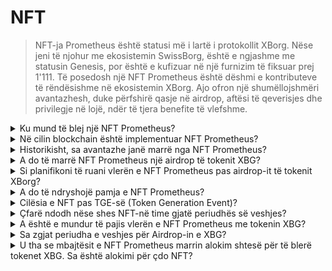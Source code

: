 # NFT

> NFT-ja Prometheus është statusi më i lartë i protokollit XBorg. Nëse jeni të njohur me ekosistemin SwissBorg, është e ngjashme me statusin Genesis, por është e kufizuar në një furnizim të fiksuar prej 1'111. Të posedosh një NFT Prometheus është dëshmi e kontributeve të rëndësishme në ekosistemin XBorg. Ajo ofron një shumëllojshmëri avantazhesh, duke përfshirë qasje në airdrop, aftësi të qeverisjes dhe privilegje në lojë, ndër të tjera benefite të vlefshme.

<details>

<summary>Ku mund të blej një NFT Prometheus?</summary>

Në Opensea ose tregje të ngjashme: \
[https://opensea.io/collection/xborg-prometheus](https://opensea.io/collection/xborg-prometheus)

</details>

<details>

<summary>Në cilin blockchain është implementuar NFT Prometheus?</summary>

Ethereum.

</details>

<details>

<summary>Historikisht, sa avantazhe janë marrë nga NFT Prometheus?</summary>

Duke marrë parasysh çmimin e prodhimit prej $400, mund të vlerësohet se pronarët e tokenit të patransheueshëm Prometheus kanë marrë rreth $220 avantazhe. Kjo përfaqëson një përqindje të rëndësishme, rreth 50%, të vlerës fillestare të prodhimit. Është vërejtur se kjo mund të atribuohet kryesisht airdrop-it të identifikuesit Lens, i cili ka dhënë vlerë të konsiderueshme mbajtësve të NFT Prometheus.

</details>

<details>

<summary>A do të marrë NFT Prometheus një airdrop të tokenit XBG?</summary>

Rreth 0.5% deri në 2% të furnizimit të tokenit XBG do të jepen si airdrop për mbajtësit e Prometheus.

</details>

<details>

<summary>Si planifikoni të ruani vlerën e NFT Prometheus pas airdrop-it të tokenit XBorg?</summary>

Ne besojmë se shfrytëzimet dhe rritja e ekosistemit do të tejkalojnë presionin e shitjes nga ata që janë këtu vetëm për të përfituar nga airdrop-i. Nëse ky ndikim negativ bëhet tepër i rëndë, DAO-ja ruan mundësinë për të blerë tokenet e patransheueshme (NFT) nga thesari i saj.

</details>

<details>

<summary>A do të ndryshojë pamja e NFT Prometheus?</summary>

Po, NFT do të zbulohet më vonë këtë vit.

</details>

<details>

<summary>Cilësia e NFT pas TGE-së (Token Generation Event)?</summary>

#### **Mundësi GameFi**&#x20;

* Pashaporta për qasje të hershme, vende në listë të bardhë dhe mundësi dhurimi NFT nga projektet kryesore GameFi.

#### **Qasje prioritare**&#x20;

* Qasje e hershme në të gjitha produktet dhe aplikacionet e XBorg.

#### Mundësi investimi në XBorg&#x20;

* Marrje e tokenit XBG, partnerëve, dhe NFT-ve në airdrop, dhe qasje në raundin e investimeve të hershme të XBorg me një vlerësim të zbritur.

#### XBorg premium

* Merr qasje pa pagesë për gjithë jetën në të gjitha produktet, rrjetet dhe aplikacionet e XBorg.

#### Statusi i protokollit

* NFT Prometheus paraqet statusin më të lartë të ekosistemit XBorg dhe merr avantazhet më të larta.

</details>

<details>

<summary>Çfarë ndodh nëse shes NFT-në time gjatë periudhës së veshjes?</summary>

Nëse një investitor shet NFT-në gjatë periudhës së veshjes, shpërblimet e pa-pretura do të anulohen. Megjithatë, qeverisja e Prometheus mund të vendosë ndryshe.

</details>

<details>

<summary>A është e mundur të pajis vlerën e NFT Prometheus me tokenin XBG?</summary>

Është e mundur të pajisni vlerën e NFT dhe tokenit XBG. NFT Prometheus është një pasuri shumë e rrallë, me vetëm 1'111 në qarkullim. Rendimenti i staking të tokenit XBG do të përcaktohet nga niveli i XP i një përdoruesi dhe statusi i përdoruesit në aplikacion. Kështu, mbajtësit e Prometheus do të gëzojnë një rendiment më të lartë të staking-ut. Nuk ka dilucion të vlerës në lidhje me kapitalin, pasi nuk do të shiten aksione. Gjithë vlera e XBorg drejtohet drejt DAO-s dhe në këtë mënyrë drejt tokenit XBG.

</details>

<details>

<summary>Sa zgjat periudha e veshjes për Airdrop-in e XBG?</summary>

Periudha e veshjes është 12 muaj, e veshur linearisht.

</details>

<details>

<summary>U tha se mbajtësit e NFT Prometheus marrin alokim shtesë për të blerë tokenet XBG. Sa është alokimi për çdo NFT?</summary>

Alokimi privat për komunitetin e Prometheus është i pa-kufizuar, duke nënkuptuar se alokimet janë të garantuara për mbajtësit e Prometheus. Ne synuam të mbledhim rreth $500'000 nga mbajtësit e NFT dhe mbledhëm $1'000'000 në total.

</details>
